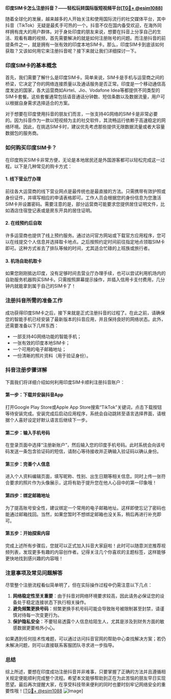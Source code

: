 **印度SIM卡怎么注册抖音？——轻松玩转国际版短视频平台[[TG💪+ @esim1088](https://t.me/s/esim1088)]**

随着全球化的发展，越来越多的人开始关注和使用国际流行的社交媒体平台，其中抖音（TikTok）无疑是最炙手可热的一个。抖音不仅在国内备受欢迎，在海外同样拥有庞大的用户群体。对于身处印度的朋友来说，想要在抖音上分享自己的生活、观看有趣的视频，首先需要解决的就是如何注册账号的问题。而注册抖音的前提条件之一，就是拥有一张有效的印度本地SIM卡。那么，印度SIM卡到底该如何获取？又该如何用它来注册抖音呢？接下来就让我们详细探讨一下。

### 印度SIM卡的基本概念

首先，我们需要了解什么是印度SIM卡。简单来说，SIM卡是手机与运营商之间的桥梁，它决定了你的网络连接质量以及通话服务是否正常。印度是一个移动通信高度发达的国家，各大运营商如Airtel、Jio、Vodafone Idea等都提供不同类型的SIM卡套餐。这些套餐通常包括语音通话分钟数、短信条数以及数据流量，用户可以根据自身需求选择适合的方案。

对于想要在印度使用抖音的朋友们而言，一张支持4G网络的SIM卡是非常必要的。因为抖音作为一款以短视频为主的社交软件，其流畅运行依赖于高速稳定的网络环境。因此，在挑选SIM卡时，建议优先考虑那些提供无限数据流量或者大容量数据包的服务商。

### 如何购买印度SIM卡？

在印度购买SIM卡非常方便，无论是本地居民还是外国游客都可以轻松完成这一过程。以下是几种常见的购卡方式：

#### 1. 线下营业厅办理
前往各大运营商的线下营业网点是最传统也是最直接的方法。只需携带有效护照或身份证件，并填写相应的申请表格即可。工作人员会根据您的身份信息为您激活SIM卡并设置密码。需要注意的是，部分运营商可能要求您提供居住证明文件，比如酒店住宿登记表或是房东开具的居住证明。

#### 2. 在线预约后自取
许多运营商也提供了线上预约服务。通过访问官方网站或下载官方应用程序，您可以在线提交个人信息并选择取卡地点。之后按照约定时间前往指定地点领取SIM卡即可。这种方式省去了排队等候的时间，尤其适合忙碌的上班族或旅行者。

#### 3. 机场自助机取卡
如果您刚刚抵达印度，没有足够时间去营业厅办理手续，也可以尝试利用机场内的自助服务机器购买SIM卡。只需按照屏幕提示操作，并插入信用卡支付费用，几分钟内就能拿到属于自己的SIM卡了！

### 注册抖音所需的准备工作

成功获得印度SIM卡之后，接下来就是正式注册抖音的过程了。在此之前，请确保您的智能手机已经安装了最新版本的抖音应用，并且保持良好的网络状态。此外，还需要准备以下几样东西：

- 一部支持4G网络功能的智能手机；
- 一张有效的印度本地SIM卡；
- 一个可用的电子邮箱地址；
- 一份清晰的照片资料（用于验证身份）。

### 抖音注册步骤详解

下面我们将详细介绍如何利用印度SIM卡顺利注册抖音账户：

#### 第一步：下载并安装抖音App
打开Google Play Store或Apple App Store搜索“TikTok”关键词，点击下载按钮等待安装完成。安装完成后启动应用程序，系统会自动跳转至语言选择界面，请根据个人喜好设定好默认语言后继续下一步。

#### 第二步：输入手机号码
在登录页面中选择“注册新账户”，然后输入您的印度手机号码。此时系统会向该号码发送一条包含验证码的短信，请耐心等待接收并正确输入验证码以确认身份。

#### 第三步：完善个人信息
进入个人资料编辑页面，填写昵称、性别、出生日期等相关信息。同时上传一张符合要求的照片作为头像展示，这将有助于提升您在他人心目中的第一印象哦！

#### 第四步：绑定邮箱地址
为了提高账号安全性，建议绑定一个常用的电子邮箱地址。这样即使忘记了密码也能通过邮箱找回。当然，如果您暂时不想绑定邮箱也没关系，稍后再进行补充即可。

#### 第五步：开始探索内容
完成上述所有步骤后，您就可以正式加入抖音大家庭啦！此时可以随意浏览推荐视频列表，发现更多有趣的内容创作者。记得关注几个你喜欢的主题标签，这样能够更快地找到感兴趣的内容哦！

### 注意事项及常见问题解答

尽管整个注册流程看似简单明了，但在实际操作过程中仍需注意以下几点：

1. **网络稳定性至关重要**：由于抖音对网络环境要求较高，因此请务必保证您的设备处于稳定连接状态下执行相关操作。
2. **避免频繁更换号码**：频繁更换手机号码可能会导致账号被限制甚至封禁，请谨慎对待每一次变更行为。
3. **保护隐私安全**：不要轻易透露个人信息给陌生人，尤其是涉及到财务方面的敏感数据更要格外小心。

如果遇到任何技术性难题，可以通过访问抖音官网的帮助中心查找解决方案；若仍未解决问题，则可以直接联系客服团队寻求进一步指导。

### 总结

综上所述，要想在印度成功注册抖音并非难事，只要掌握了正确的方法并且遵循相关规定便能顺利完成整个流程。希望本文能够帮助到正在为此苦恼的朋友早日实现愿望。最后再次提醒大家，在享受科技带来便利的同时也要时刻牢记网络安全的重要性哦！[[TG💪+ @esim1088](https://t.me/s/esim1088) ![Image](https://i.postimg.cc/4NQfJmqS/Snipaste-2025-05-13-00-14-12.png)]